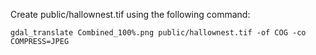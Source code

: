 Create public/hallownest.tif using the following command:

```
gdal_translate Combined_100%.png public/hallownest.tif -of COG -co COMPRESS=JPEG
```

